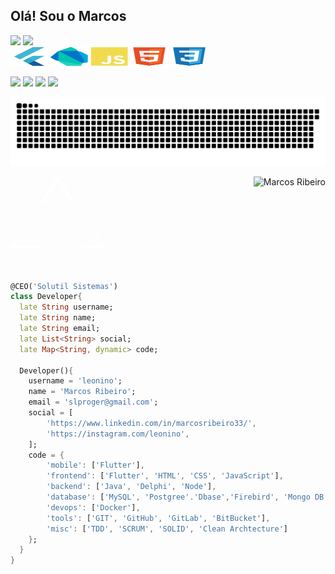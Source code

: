 ## Olá! Sou o Marcos

<div>
	<a href="https://github.com/leonino"></a>
	<img height="180em" src="https://github-readme-stats.vercel.app/api?username=leonino&show_icons=true&theme=dracula&include_all_commits=true&count_private=true"/>
	<img height="180em" src="https://github-readme-stats.vercel.app/api/top-langs/?username=leonino&layout=compact&langs_count=7&theme=dracula"/>
</div>

<div style="display: inline_block">
  <img align="center" alt="Rafa-React" height="30" width="60" src="https://raw.githubusercontent.com/devicons/devicon/master/icons/flutter/flutter-original.svg">
  <img align="center" alt="Rafa-Ts" height="30" width="60" src="https://raw.githubusercontent.com/devicons/devicon/master/icons/dart/dart-original.svg">
  <img align="center" alt="Rafa-Js" height="30" width="60" src="https://raw.githubusercontent.com/devicons/devicon/master/icons/javascript/javascript-plain.svg">
  <img align="center" alt="Rafa-HTML" height="30" width="60" src="https://raw.githubusercontent.com/devicons/devicon/master/icons/html5/html5-original.svg">
  <img align="center" alt="Rafa-CSS" height="30" width="60" src="https://raw.githubusercontent.com/devicons/devicon/master/icons/css3/css3-original.svg">
</div>
<br>
<div>
  <a href="https://www.instagram.com/marcos.ribeiro204/" target="_blank"><img src="https://img.shields.io/badge/-Instagram-%23E4405F?style=for-the-badge&logo=instagram&logoColor=white" target="_blank"></a>
<a href="https://www.facebook.com/leoninopa/" target="_blank"><img src="
https://img.shields.io/badge/Facebook-1877F2?style=for-the-badge&logo=facebook&logoColor=white" target="_blank"></a>
  <a href = "mailto:slproger@gmail.com"><img src="https://img.shields.io/badge/-Gmail-%23333?style=for-the-badge&logo=gmail&logoColor=white" target="_blank"></a>
  <a href="https://www.linkedin.com/in/marcosribeiro33/" target="_blank"><img src="https://img.shields.io/badge/-LinkedIn-%230077B5?style=for-the-badge&logo=linkedin&logoColor=white" target="_blank"></a>	
</div>

![Snake](https://github.com/leonino/snack-svg-master/blob/master/github-contribution-grid-snakebox.svg)

<img align="right" alt="Marcos Ribeiro" height="120"   src="https://media-exp1.licdn.com/dms/image/C4E03AQHLKfmlaTz3bA/profile-displayphoto-shrink_200_200/0/1638293572786?e=1649289600&v=beta&t=26MgnaH9jVv-vENgcHHePtMMFApDJgu4AbLgNHysqbU">
<svg align="right" width="150" height="150" viewbox="0 0 40 40">
	<polygon class="triangle" fill="none" stroke="#fff" stroke-width="1" points="20,1 40,30, 1,30"/>
	<text class="loading" x="08" y="37" fill="#fff">Loading...</text>
</svg>
<style>
	.triangle {
	stroke-dasharray: 17;
	animation: dash 2.5s cubic-bezier(0.35, 0.04, 0.63, 0.95) infinite;
}
.loading {
	display: flex;
	font-size: 7px;
	align-items: center;
	justify-content: center;
	text: loading;
	animation: load 2.5s cubic-bezier(0.35, 0.04, 0.63, 0.95) infinite;
}
@keyframes dash {
	to {
		stroke-dashoffset: 136;
	}
}
@keyframes load {
	50% {
		opacity: 0;
	}
}
</style>

```dart
@CEO('Solutil Sistemas')
class Developer{
  late String username;
  late String name;
  late String email;
  late List<String> social;
  late Map<String, dynamic> code;

  Developer(){
    username = 'leonino';
    name = 'Marcos Ribeiro';
    email = 'slproger@gmail.com';
    social = [
	    'https://www.linkedin.com/in/marcosribeiro33/',
	    'https://instagram.com/leonino',
    ];
    code = {
        'mobile': ['Flutter'],
        'frontend': ['Flutter', 'HTML', 'CSS', 'JavaScript'],
        'backend': ['Java', 'Delphi', 'Node'],
        'database': ['MySQL', 'Postgree'.'Dbase','Firebird', 'Mongo DB'],
        'devops': ['Docker'],
        'tools': ['GIT', 'GitHub', 'GitLab', 'BitBucket'],
        'misc': ['TDD', 'SCRUM', 'SOLID', 'Clean Archtecture']
    };
  }
}
```
